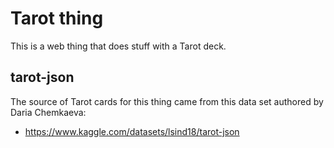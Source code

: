 # Tarot thing

This is a web thing that does stuff with a Tarot deck.

## tarot-json

The source of Tarot cards for this thing came from this data set authored by Daria Chemkaeva:

* https://www.kaggle.com/datasets/lsind18/tarot-json

